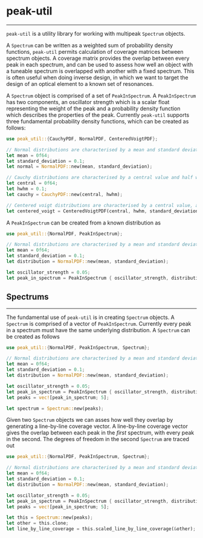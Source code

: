 # peak-util

______________________________________________________________________

`peak-util` is a utility library for working with multipeak `Spectrum` objects.

A `Spectrum` can be written as a weighted sum of probability density functions, `peak-util` permits calculation of coverage matrices between spectrum objects. A coverage matrix provides the overlap between every peak in each spectrum, and can be used to assess how well an object with a tuneable spectrum is overlapped with another with a fixed spectrum. This is often useful when doing inverse design, in which we want to target the design of an optical element to a known set of resonances.

A `Spectrum` object is comprised of a set of `PeakInSpectrum`. A `PeakInSpectrum` has two components, an oscillator strength which is a scalar float representing the weight of the peak and a probability density function which describes the properties of the peak. Currently `peak-util` supports three fundamental probability density functions, which can be created as follows:

```rust
use peak_util::{CauchyPDF, NormalPDF, CenteredVoigtPDF};

// Normal distributions are characterised by a mean and standard deviation
let mean = 0f64;
let standard_deviation = 0.1;
let normal = NormalPDF::new(mean, standard_deviation);

// Cauchy distributions are characterised by a central value and half width at half maximum
let central = 0f64;
let hwhm = 0.1;
let cauchy = CauchyPDF::new(central, hwhm);

// Centered voigt distributions are characterised by a central value, a normal standard deviation and a Cauchy half width at half maximum
let centered_voigt = CenteredVoigtPDF(central, hwhm, standard_deviation);
```

A `PeakInSpectrum` can be created from a known distribution as

```rust
use peak_util::{NormalPDF, PeakInSpectrum};

// Normal distributions are characterised by a mean and standard deviation
let mean = 0f64;
let standard_deviation = 0.1;
let distribution = NormalPDF::new(mean, standard_deviation);

let oscillator_strength = 0.05;
let peak_in_spectrum = PeakInSpectrum { oscillator_strength, distribution };
```

## Spectrums

______________________________________________________________________

The fundamental use of `peak-util` is in creating `Spectrum` objects. A `Spectrum` is comprised of a vector of `PeakInSpectrum`. Currently every peak in a spectrum must have the same underlying distribution. A `Spectrum` can be created as follows

```rust
use peak_util::{NormalPDF, PeakInSpectrum, Spectrum};

// Normal distributions are characterised by a mean and standard deviation
let mean = 0f64;
let standard_deviation = 0.1;
let distribution = NormalPDF::new(mean, standard_deviation);

let oscillator_strength = 0.05;
let peak_in_spectrum = PeakInSpectrum { oscillator_strength, distribution };
let peaks = vec![peak_in_spectrum; 5];

let spectrum = Spectrum::new(peaks);
```

Given two `Spectrum` objects we can asses how well they overlap by generating a line-by-line coverage vector. A line-by-line coverage vector gives the overlap between each peak in the *first* spectrum, with every peak in the second. The degrees of freedom in the second `Spectrum` are traced out

```rust
use peak_util::{NormalPDF, PeakInSpectrum, Spectrum};

// Normal distributions are characterised by a mean and standard deviation
let mean = 0f64;
let standard_deviation = 0.1;
let distribution = NormalPDF::new(mean, standard_deviation);

let oscillator_strength = 0.05;
let peak_in_spectrum = PeakInSpectrum { oscillator_strength, distribution };
let peaks = vec![peak_in_spectrum; 5];

let this = Spectrum::new(peaks);
let other = this.clone;
let line_by_line_coverage = this.scaled_line_by_line_coverage(&other);
```
